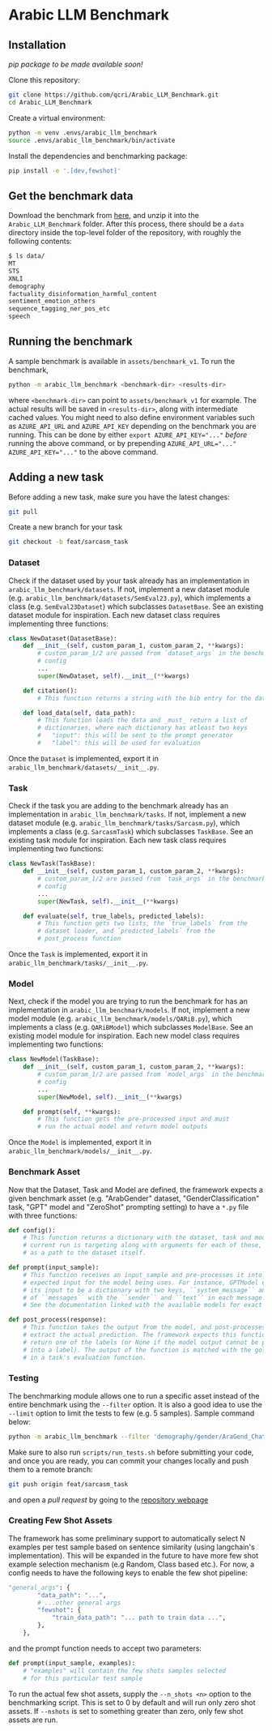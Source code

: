 # Arabic LLM Benchmark

## Installation
*pip package to be made available soon!*

Clone this repository:
```bash
git clone https://github.com/qcri/Arabic_LLM_Benchmark.git
cd Arabic_LLM_Benchmark
```

Create a virtual environment:
```bash
python -m venv .envs/arabic_llm_benchmark
source .envs/arabic_llm_benchmark/bin/activate
```

Install the dependencies and benchmarking package:
```bash
pip install -e '.[dev,fewshot]'
```

## Get the benchmark data
Download the benchmark from [here](https://neurox.qcri.org/projects/arabic_llm_benchmark/arabic_llm_benchmark_data.zip), and unzip it into the `Arabic_LLM_Benchmark` folder. After this process, there should be a `data` directory inside the top-level folder of the repository, with roughly the following contents:

```bash
$ ls data/
MT
STS
XNLI
demography
factuality_disinformation_harmful_content
sentiment_emotion_others
sequence_tagging_ner_pos_etc
speech
```

## Running the benchmark
A sample benchmark is available in `assets/benchmark_v1`. To run the benchmark,

```bash
python -m arabic_llm_benchmark <benchmark-dir> <results-dir>
```

where `<benchmark-dir>` can point to `assets/benchmark_v1` for example. The
actual results will be saved in `<results-dir>`, along with intermediate cached values. You might need to also define environment variables such as `AZURE_API_URL` and `AZURE_API_KEY` depending on the benchmark you are running. This can be done by either `export AZURE_API_KEY="..."` _before_ running the above command, or by prepending `AZURE_API_URL="..." AZURE_API_KEY="..."` to the above command.

## Adding a new task
Before adding a new task, make sure you have the latest changes:

```bash
git pull
```

Create a new branch for your task
```bash
git checkout -b feat/sarcasm_task
```

### Dataset
Check if the dataset used by your task already has an implementation in `arabic_llm_benchmark/datasets`. If not, implement a new dataset module (e.g. `arabic_llm_benchmark/datasets/SemEval23.py`), which implements a class (e.g. `SemEval23Dataset`) which subclasses `DatasetBase`. See an existing dataset module for inspiration. Each new dataset class requires implementing three functions:

```python
class NewDataset(DatasetBase):
	def __init__(self, custom_param_1, custom_param_2, **kwargs):
		# custom_param_1/2 are passed from `dataset_args` in the benchmark
		# config
		...
		super(NewDataset, self).__init__(**kwargs)

	def citation():
		# This function returns a string with the bib entry for the dataset

	def load_data(self, data_path):
		# This function loads the data and _must_ return a list of
		# dictionaries, where each dictionary has atleast two keys
		#   "input": this will be sent to the prompt generator
		#   "label": this will be used for evaluation
```

Once the `Dataset` is implemented, export it in `arabic_llm_benchmark/datasets/__init__.py`.

### Task
Check if the task you are adding to the benchmark already has an implementation in `arabic_llm_benchmark/tasks`. If not, implement a new dataset module (e.g. `arabic_llm_benchmark/tasks/Sarcasm.py`), which implements a class (e.g. `SarcasmTask`) which subclasses `TaskBase`. See an existing task module for inspiration. Each new task class requires implementing two functions:

```python
class NewTask(TaskBase):
	def __init__(self, custom_param_1, custom_param_2, **kwargs):
		# custom_param_1/2 are passed from `task_args` in the benchmark
		# config
		...
		super(NewTask, self).__init__(**kwargs)

	def evaluate(self, true_labels, predicted_labels):
		# This function gets two lists, the `true_labels` from the
		# dataset loader, and `predicted_labels` from the
		# post_process function
```

Once the `Task` is implemented, export it in `arabic_llm_benchmark/tasks/__init__.py`.

### Model
Next, check if the model you are trying to run the benchmark for has an implementation in `arabic_llm_benchmark/models`. If not, implement a new model module (e.g. `arabic_llm_benchmark/models/QARiB.py`), which implements a class (e.g. `QARiBModel`) which subclasses `ModelBase`. See an existing model module for inspiration. Each new model class requires implementing two functions:

```python
class NewModel(TaskBase):
	def __init__(self, custom_param_1, custom_param_2, **kwargs):
		# custom_param_1/2 are passed from `model_args` in the benchmark
		# config
		...
		super(NewModel, self).__init__(**kwargs)

	def prompt(self, **kwargs):
		# This function gets the pre-processed input and must
		# run the actual model and return model outputs
```

Once the `Model` is implemented, export it in `arabic_llm_benchmark/models/__init__.py`.

### Benchmark Asset
Now that the Dataset, Task and Model are defined, the framework expects a given benchmark asset (e.g. "ArabGender" dataset, "GenderClassification" task, "GPT" model and "ZeroShot" prompting setting) to have a `*.py` file with three functions:

```python
def config():
	# This function returns a dictionary with the dataset, task and model the
	# current run is targeting along with arguments for each of these, as well
	# as a path to the dataset itself.

def prompt(input_sample):
	# This function receives an input_sample and pre-processes it into the
	# expected input for the model being uses. For instance, GPTModel expects
	# its input to be a dictionary with two keys, ``system_message`` and a list
	# of ``messages`` with the ``sender`` and ``text`` in each message.
	# See the documentation linked with the available models for exact specifications

def post_process(response):
	# This function takes the output from the model, and post-processes it to
	# extract the actual prediction. The framework expects this function to
	# return one of the labels (or None if the model output cannot be parsed
	# into a label). The output of the function is matched with the gold label
	# in a task's evaluation function.
```

### Testing
The benchmarking module allows one to run a specific asset instead of the entire benchmark using the `--filter` option. It is also a good idea to use the `--limit` option to limit the tests to few (e.g. 5 samples). Sample command below:

```bash
python -m arabic_llm_benchmark --filter 'demography/gender/AraGend_ChatGPT_ZeroShot' --limit 5 --ignore_cache <benchmark-dir> <results-dir>
```

Make sure to also run `scripts/run_tests.sh` before submitting your code, and once you are ready, you can commit your changes locally and push them to a remote branch:

```bash
git push origin feat/sarcasm_task
```

and open a _pull request_ by going to the [repository webpage](https://github.com/qcri/Arabic_LLM_Benchmark)

### Creating Few Shot Assets
The framework has some preliminary support to automatically select N examples per test sample based on sentence similarity (using langchain's implementation). This will be expanded in the future to have more few shot example selection mechanism (e.g Random, Class based etc.). For now, a config needs to have the following keys to enable the few shot pipeline:

```python
"general_args": {
        "data_path": "...",
        # ...other general args
        "fewshot": {
            "train_data_path": "... path to train data ...",
        },
    },
```

and the prompt function needs to accept two parameters:

```python
def prompt(input_sample, examples):
	# "examples" will contain the few shots samples selected
	# for this particular test sample
```

To run the actual few shot assets, supply the `--n_shots <n>` option to the benchmarking script. This is set to 0 by default and will run only zero shot assets. If `--nshots` is set to something greater than zero, only few shot assets are run.
